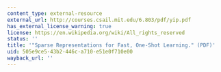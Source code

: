 ```yaml
---
content_type: external-resource
external_url: http://courses.csail.mit.edu/6.803/pdf/yip.pdf
has_external_license_warning: true
license: https://en.wikipedia.org/wiki/All_rights_reserved
status: ''
title: '"Sparse Representations for Fast, One-Shot Learning." (PDF)'
uid: 505e9ce5-43b2-446c-a710-e51e0f710e00
wayback_url: ''
---
```


